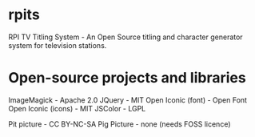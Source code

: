 rpits
=====

RPI TV Titling System - An Open Source titling and character generator system for television stations.

Open-source projects and libraries
=====
ImageMagick - Apache 2.0
JQuery - MIT
Open Iconic (font) - Open Font
Open Iconic (icons) - MIT
JSColor - LGPL

Pit picture - CC BY-NC-SA
Pig Picture - none (needs FOSS licence)
